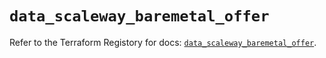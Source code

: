 # `data_scaleway_baremetal_offer`

Refer to the Terraform Registory for docs: [`data_scaleway_baremetal_offer`](https://registry.terraform.io/providers/scaleway/scaleway/2.39.0/docs/data-sources/baremetal_offer).
